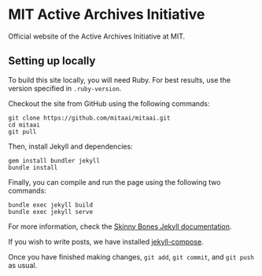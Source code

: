 # MIT Active Archives Initiative

Official website of the Active Archives Initiative at MIT.

## Setting up locally

To build this site locally, you will need Ruby. For best results, use the version specified in `.ruby-version`.

Checkout the site from GitHub using the following commands:
```
git clone https://github.com/mitaai/mitaai.git
cd mitaai
git pull
```
Then, install Jekyll and dependencies:
```
gem install bundler jekyll
bundle install
```
Finally, you can compile and run the page using the following two commands:
```
bundle exec jekyll build
bundle exec jekyll serve
```

For more information, check the [Skinny Bones Jekyll documentation](https://mmistakes.github.io/skinny-bones-jekyll/getting-started/).

If you wish to write posts, we have installed [jekyll-compose](https://github.com/jekyll/jekyll-compose).

Once you have finished making changes, `git add`, `git commit`, and `git push` as usual.

